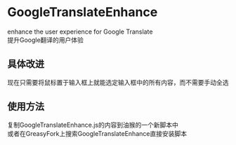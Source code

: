 # GoogleTranslateEnhance
enhance the user experience for Google Translate  
提升Google翻译的用户体验

## 具体改进
现在只需要将鼠标置于输入框上就能选定输入框中的所有内容，而不需要手动全选

## 使用方法
复制GoogleTranslateEnhance.js的内容到油猴的一个新脚本中  
或者在GreasyFork上搜索GoogleTranslateEnhance直接安装脚本
